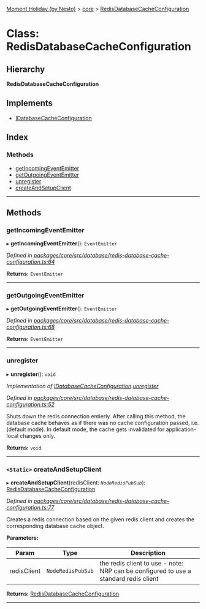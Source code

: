 [Moment Holiday (by Nesto)](../README.md) > [core](../modules/core.md) > [RedisDatabaseCacheConfiguration](../classes/core.redisdatabasecacheconfiguration.md)

# Class: RedisDatabaseCacheConfiguration

## Hierarchy

**RedisDatabaseCacheConfiguration**

## Implements

* [IDatabaseCacheConfiguration](../interfaces/core.idatabasecacheconfiguration.md)

## Index

### Methods

* [getIncomingEventEmitter](core.redisdatabasecacheconfiguration.md#getincomingeventemitter)
* [getOutgoingEventEmitter](core.redisdatabasecacheconfiguration.md#getoutgoingeventemitter)
* [unregister](core.redisdatabasecacheconfiguration.md#unregister)
* [createAndSetupClient](core.redisdatabasecacheconfiguration.md#createandsetupclient)

---

## Methods

<a id="getincomingeventemitter"></a>

###  getIncomingEventEmitter

▸ **getIncomingEventEmitter**(): `EventEmitter`

*Defined in [packages/core/src/database/redis-database-cache-configuration.ts:64](https://github.com/nesto-software/moment-holiday/blob/c39e49d/packages/core/src/database/redis-database-cache-configuration.ts#L64)*

**Returns:** `EventEmitter`

___
<a id="getoutgoingeventemitter"></a>

###  getOutgoingEventEmitter

▸ **getOutgoingEventEmitter**(): `EventEmitter`

*Defined in [packages/core/src/database/redis-database-cache-configuration.ts:68](https://github.com/nesto-software/moment-holiday/blob/c39e49d/packages/core/src/database/redis-database-cache-configuration.ts#L68)*

**Returns:** `EventEmitter`

___
<a id="unregister"></a>

###  unregister

▸ **unregister**(): `void`

*Implementation of [IDatabaseCacheConfiguration](../interfaces/core.idatabasecacheconfiguration.md).[unregister](../interfaces/core.idatabasecacheconfiguration.md#unregister)*

*Defined in [packages/core/src/database/redis-database-cache-configuration.ts:52](https://github.com/nesto-software/moment-holiday/blob/c39e49d/packages/core/src/database/redis-database-cache-configuration.ts#L52)*

Shuts down the redis connection entierly. After calling this method, the database cache behaves as if there was no cache configuration passed, i.e. (default mode). In default mode, the cache gets invalidated for application-local changes only.

**Returns:** `void`

___
<a id="createandsetupclient"></a>

### `<Static>` createAndSetupClient

▸ **createAndSetupClient**(redisClient: *`NodeRedisPubSub`*): [RedisDatabaseCacheConfiguration](core.redisdatabasecacheconfiguration.md)

*Defined in [packages/core/src/database/redis-database-cache-configuration.ts:77](https://github.com/nesto-software/moment-holiday/blob/c39e49d/packages/core/src/database/redis-database-cache-configuration.ts#L77)*

Creates a redis connection based on the given redis client and creates the corresponding database cache object.

**Parameters:**

| Param | Type | Description |
| ------ | ------ | ------ |
| redisClient | `NodeRedisPubSub` |  the redis client to use - note: NRP can be configured to use a standard redis client |

**Returns:** [RedisDatabaseCacheConfiguration](core.redisdatabasecacheconfiguration.md)

___

